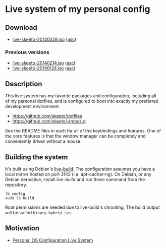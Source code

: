 # Live system of my personal config

## Download

 * [live-skeeto-20140328.iso](http://nullprogram.s3.amazonaws.com/iso/live-skeeto-20140328.iso)
   ([asc](http://nullprogram.s3.amazonaws.com/iso/live-skeeto-20140328.iso.asc))

### Previous versions

 * [live-skeeto-20140214.iso](http://nullprogram.s3.amazonaws.com/iso/live-skeeto-20140214.iso)
   ([asc](http://nullprogram.s3.amazonaws.com/iso/live-skeeto-20140214.iso.asc))
 * [live-skeeto-20140124.iso](http://nullprogram.s3.amazonaws.com/iso/live-skeeto-20140124.iso)
   ([asc](http://nullprogram.s3.amazonaws.com/iso/live-skeeto-20140124.iso.asc))

## Description

This live system has my favorite packages and configuration, including
all of my personal dotfiles, and is configured to boot into exactly my
preferred development environment.

 * https://github.com/skeeto/dotfiles
 * https://github.com/skeeto/.emacs.d

See the README files in each for all of the keybindings and features.
One of the core features is that the window manager can be completely
and conveniently driven without a mouse.

## Building the system

It's built using Debian's [live-build](http://live.debian.net/). The
configuration assumes you have a local mirror hosted on port 3142
(i.e. apt-cacher-ng). On Debian, or any Debian derivative, install
*live-build* and run these command from the repository.

    lb config
    sudo lb build

Root permissions are needed due to live-build's chrooting. The build
output will be called `binary.hybrid.iso`.

## Motivation

 * [Personal OS Configuration Live System](http://nullprogram.com/blog/2013/06/17/)
